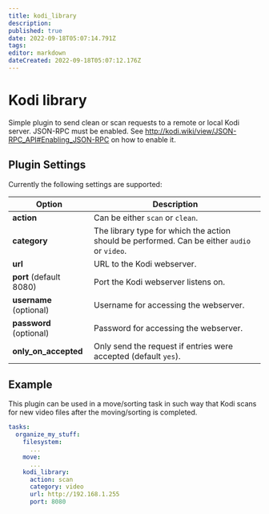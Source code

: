 ```yaml
---
title: kodi_library
description: 
published: true
date: 2022-09-18T05:07:14.791Z
tags: 
editor: markdown
dateCreated: 2022-09-18T05:07:12.176Z
---
```


# Kodi library
Simple plugin to send clean or scan requests to a remote or local Kodi server. JSON-RPC must be enabled. See http://kodi.wiki/view/JSON-RPC_API#Enabling_JSON-RPC on how to enable it.

## Plugin Settings
Currently the following settings are supported:

|  Option  |  Description  |
| --- | --- |
| **action** | Can be either `scan` or `clean`. |
| **category** | The library type for which the action should be performed. Can be either `audio` or `video`. |
| **url** | URL to the Kodi webserver. |
| **port** (default 8080) | Port the Kodi webserver listens on. |
| **username** (optional) | Username for accessing the webserver. |
| **password** (optional) | Password for accessing the webserver. |
| **only_on_accepted** | Only send the request if entries were accepted (default `yes`). |

## Example
This plugin can be used in a move/sorting task in such way that Kodi scans for new video files after the moving/sorting is completed.

```yaml
tasks:
  organize_my_stuff:
    filesystem:
      ...
    move:
      ...
    kodi_library:
      action: scan
      category: video
      url: http://192.168.1.255
      port: 8080
```